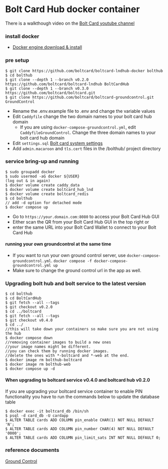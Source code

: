 # Bolt Card Hub docker container

There is a walkthough video on the [Bolt Card youtube channel](https://www.youtube.com/@boltcard)  

### install docker

- [Docker engine download & install](https://docs.docker.com/engine/install/)
   
### pre setup
```
$ git clone https://github.com/boltcard/boltcard-lndhub-docker bolthub
$ cd bolthub
$ git clone --depth 1 --branch v0.2.0 https://github.com/boltcard/boltcard-lndhub BoltCardHub
$ git clone --depth 1 --branch v0.3.0 https://github.com/boltcard/boltcard.git
$ git clone https://github.com/boltcard/boltcard-groundcontrol.git GroundControl
```
- Rename the .env.example file to .env and change the variable values
- Edit `Caddyfile` change the two domain names to your bolt card hub domain
   - If you are using `docker-compose-groundcontrol.yml`, edit `CaddyfileGroundControl`. Change the three domain names to your bolt card hub domain
- Edit `settings.sql` [Bolt card system settings](https://github.com/boltcard/boltcard/blob/main/docs/SETTINGS.md)
- Add `admin.macaroon` and `tls.cert` files in the /bolthub/ project directory

### service bring-up and running
```
$ sudo groupadd docker
$ sudo usermod -aG docker ${USER}
(log out & in again)
$ docker volume create caddy_data
$ docker volume create boltcard_hub_lnd
$ docker volume create boltcard_redis
$ cd bolthub
// add -d option for detached mode
$ docker compose up
```
- Go to `https://your.domain.com:8080` to access your Bolt Card Hub GUI 
- Either scan the QR from your Bolt Card Hub GUI in the top right or
- enter the same URL into your Bolt Card Wallet to connect to your Bolt Card Hub


#### running your own groundcontrol at the same time
- If you want to run your own ground control server, use `docker-compose-groundcontrol.yml`. `docker compose -f docker-compose-groundcontrol.yml up`
- Make sure to change the ground control url in the app as well.



### Upgrading bolt hub and bolt service to the latest version

```
$ cd bolthub
$ cd BoltCardHub
$ git fetch --all --tags
$ git checkout v0.2.0
$ cd ../boltcard
$ git fetch --all --tags
$ git checkout v0.4.0
$ cd ../
//this will take down your containers so make sure you are not using the hub
$ docker compose down
//removing container images to build a new ones
//your image names might be different.
//you can check them by running docker images.
//delete the ones with *-boltcard and *-web at the end.
$ docker image rm bolthub-boltcard
$ docker image rm bolthub-web
$ docker compose up -d
```


#### When upgrading to boltcard service v0.4.0 and boltcard hub v0.2.0
If you are upgrading your boltcard service container to enable PIN functionality you have to run the commands below to update the database table

```
$ docker exec -it boltcard_db /bin/sh
$ psql -d card_db -U cardapp
$ ALTER TABLE cards ADD COLUMN pin_enable CHAR(1) NOT NULL DEFAULT 'N';
$ ALTER TABLE cards ADD COLUMN pin_number CHAR(4) NOT NULL DEFAULT '0000';
$ ALTER TABLE cards ADD COLUMN pin_limit_sats INT NOT NULL DEFAULT 0;
```


### reference documents

[Ground Control](https://github.com/BlueWallet/GroundControl)
